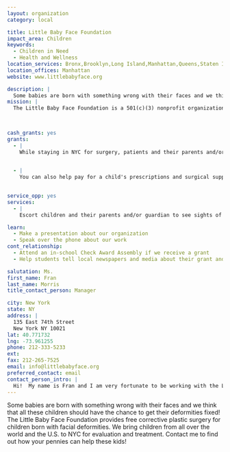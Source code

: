 ```yaml
---
layout: organization
category: local

title: Little Baby Face Foundation
impact_area: Children
keywords: 
  - Children in Need
  - Health and Wellness
location_services: Bronx,Brooklyn,Long Island,Manhattan,Queens,Staten Island,Greater New York,Outside NYC
location_offices: Manhattan
website: www.littlebabyface.org

description: |
  Some babies are born with something wrong with their faces and we think that all these children should have the chance to get their deformities fixed! The Little Baby Face Foundation provides free corrective plastic surgery for children born with facial deformities. We bring children from all over the world and the U.S. to NYC for evaluation and treatment. Contact me to find out how your pennies can help these kids!
mission: |
  The Little Baby Face Foundation is a 501(c)(3) nonprofit organization whose mission is to address the needs of children with facial deformities. The foundation's primary focuses are corrective surgery for infants and children; support services for families; education for medical practitioners, families and the general public; and support for related research.

  

cash_grants: yes
grants: 
  - |
    While staying in NYC for surgery, patients and their parents and/or guardians require money for their personal expenses (food, transportation, metro cards, phone cards, laundry, etc.). These expenses can run $500 to $750. We are very grateful for donations to support any portion of these needs.

    
  - |
    You can also help pay for a child's prescriptions and surgical supplies which can cost between $500 to $1,000.  We are also grateful for contributions in the amount of $500-$1,500 to help pay for airfare for those children who don't live in NYC.

    
service_opp: yes
services: 
  - |
    Escort children and their parents and/or guardian to see sights of interest in NYC (such as the Central Park Zoo, Statue of Liberty, or Museum of Natural History) while they are here for treatment.

learn: 
  - Make a presentation about our organization
  - Speak over the phone about our work
cont_relationship: 
  - Attend an in-school Check Award Assembly if we receive a grant
  - Help students tell local newspapers and media about their grant and/or project with us

salutation: Ms.
first_name: Fran
last_name: Morris
title_contact_person: Manager

city: New York
state: NY
address: |
  135 East 74th Street  
  New York NY 10021
lat: 40.771732
lng: -73.961255
phone: 212-333-5233
ext: 
fax: 212-265-7525
email: info@littlebabyface.org
preferred_contact: email
contact_person_intro: |
  Hi!  My name is Fran and I am very fortunate to be working with the Little Baby Face Foundation. It is very rewarding to be a part of the Foundation's good works, which bring such a transformation to the lives of so many children who are born with facial deformities.  We are very grateful because so far this year, we've received Penny Harvest grants from so many schools in all 5 boroughs. All these pennies have allowed us to help more children look better, feel better about themselves and maybe even hear when they couldn't before through plastic surgery to correct their birth defects. 
---
```

Some babies are born with something wrong with their faces and we think that all these children should have the chance to get their deformities fixed! The Little Baby Face Foundation provides free corrective plastic surgery for children born with facial deformities. We bring children from all over the world and the U.S. to NYC for evaluation and treatment. Contact me to find out how your pennies can help these kids!